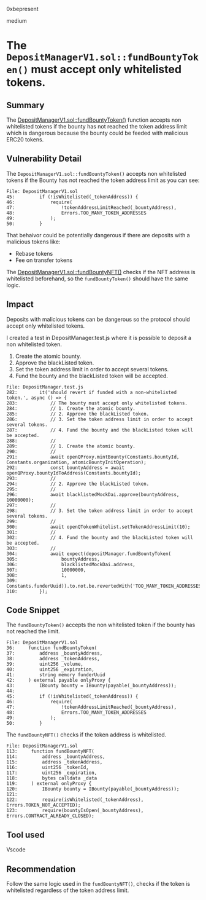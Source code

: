 0xbepresent

medium

# The ```DepositManagerV1.sol::fundBountyToken()``` must accept only whitelisted tokens.

## Summary

The [DepositManagerV1.sol::fundBountyToken()](https://github.com/sherlock-audit/2023-02-openq/blob/main/contracts/DepositManager/Implementations/DepositManagerV1.sol#L36) function accepts non whitelisted tokens if the bounty has not reached the token address limit which is dangerous because the bounty could be feeded with malicious ERC20 tokens.

## Vulnerability Detail

The ```DepositManagerV1.sol::fundBountyToken()``` accepts non whitelisted tokens if the Bounty has not reached the token address limit as you can see:

```solidity
File: DepositManagerV1.sol
45:         if (!isWhitelisted(_tokenAddress)) {
46:             require(
47:                 !tokenAddressLimitReached(_bountyAddress),
48:                 Errors.TOO_MANY_TOKEN_ADDRESSES
49:             );
50:         }
```

That behaivor could be potentially dangerous if there are deposits with a malicious tokens like:
- Rebase tokens
- Fee on transfer tokens

The [DepositManagerV1.sol::fundBountyNFT()](https://github.com/sherlock-audit/2023-02-openq/blob/main/contracts/DepositManager/Implementations/DepositManagerV1.sol#LL113-L123C79) checks if the NFT address is whitelisted beforehand, so the ```fundBountyToken()``` should have the same logic.

## Impact

Deposits with malicious tokens can be dangerous so the protocol should accept only whitelisted tokens.

I created a test in DepositManager.test.js where it is possible to deposit a non whitelisted token.

1. Create the atomic bounty.
2. Approve the blackListed token.
3. Set the token address limit in order to accept several tokens.
4. Fund the bounty and the blackListed token will be accepted.

```solidity
File: DepositManager.test.js
282: 		it('should revert if funded with a non-whitelisted token.', async () => {
283: 			// The bounty must accept only whitelisted tokens.
284: 			// 1. Create the atomic bounty.
285: 			// 2. Approve the blackListed token.
286: 			// 3. Set the token address limit in order to accept several tokens.
287: 			// 4. Fund the bounty and the blackListed token will be accepted.
288: 			//
289: 			// 1. Create the atomic bounty.
290: 			//
291: 			await openQProxy.mintBounty(Constants.bountyId, Constants.organization, atomicBountyInitOperation);
292: 			const bountyAddress = await openQProxy.bountyIdToAddress(Constants.bountyId);
293: 			//
294: 			// 2. Approve the blackListed token.
295: 			//
296: 			await blacklistedMockDai.approve(bountyAddress, 10000000);
297: 			//
298: 			// 3. Set the token address limit in order to accept several tokens.
299: 			//
300: 			await openQTokenWhitelist.setTokenAddressLimit(10);
301: 			//
302: 			// 4. Fund the bounty and the blackListed token will be accepted.
303: 			// 
304: 			await expect(depositManager.fundBountyToken(
305: 				bountyAddress,
306: 				blacklistedMockDai.address,
307: 				10000000,
308: 				1,
309: 				Constants.funderUuid)).to.not.be.revertedWith('TOO_MANY_TOKEN_ADDRESSES');
310: 		});
```

## Code Snippet

The ```fundBountyToken()``` accepts the non whitelisted token if the bounty has not reached the limit.

```solidity
File: DepositManagerV1.sol
36:     function fundBountyToken(
37:         address _bountyAddress,
38:         address _tokenAddress,
39:         uint256 _volume,
40:         uint256 _expiration,
41:         string memory funderUuid
42:     ) external payable onlyProxy {
43:         IBounty bounty = IBounty(payable(_bountyAddress));
44: 
45:         if (!isWhitelisted(_tokenAddress)) {
46:             require(
47:                 !tokenAddressLimitReached(_bountyAddress),
48:                 Errors.TOO_MANY_TOKEN_ADDRESSES
49:             );
50:         }
```

The ```fundBountyNFT()``` checks if the token address is whitelisted.

```solidity
File: DepositManagerV1.sol
113:     function fundBountyNFT(
114:         address _bountyAddress,
115:         address _tokenAddress,
116:         uint256 _tokenId,
117:         uint256 _expiration,
118:         bytes calldata _data
119:     ) external onlyProxy {
120:         IBounty bounty = IBounty(payable(_bountyAddress));
121: 
122:         require(isWhitelisted(_tokenAddress), Errors.TOKEN_NOT_ACCEPTED);
123:         require(bountyIsOpen(_bountyAddress), Errors.CONTRACT_ALREADY_CLOSED);
```

## Tool used

Vscode

## Recommendation

Follow the same logic used in the ```fundBountyNFT()```, checks if the token is whitelisted regardless of the token address limit.